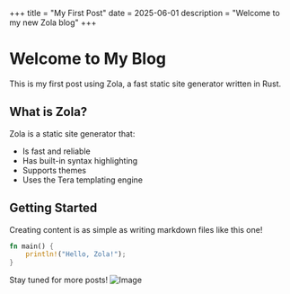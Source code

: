 +++
title = "My First Post"
date = 2025-06-01
description = "Welcome to my new Zola blog"
+++

# Welcome to My Blog

This is my first post using Zola, a fast static site generator written in Rust.

## What is Zola?

Zola is a static site generator that:
- Is fast and reliable
- Has built-in syntax highlighting
- Supports themes
- Uses the Tera templating engine

## Getting Started

Creating content is as simple as writing markdown files like this one!

```rust
fn main() {
    println!("Hello, Zola!");
}
```

Stay tuned for more posts!
![Image](/images/breakfast.png)